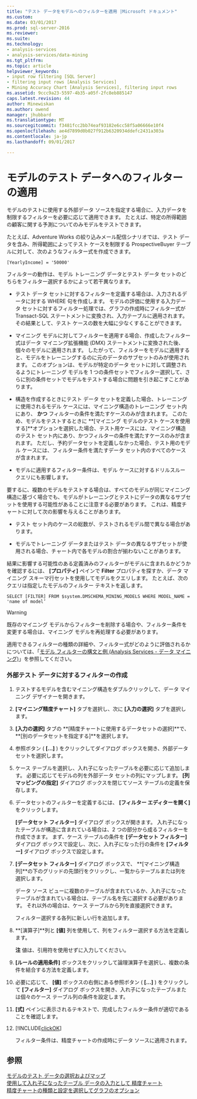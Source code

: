 ```yaml
---
title: "テスト データをモデルへのフィルターを適用 |Microsoft ドキュメント"
ms.custom: 
ms.date: 03/01/2017
ms.prod: sql-server-2016
ms.reviewer: 
ms.suite: 
ms.technology:
- analysis-services
- analysis-services/data-mining
ms.tgt_pltfrm: 
ms.topic: article
helpviewer_keywords:
- input row filtering [SQL Server]
- filtering input rows [Analysis Services]
- Mining Accuracy Chart [Analysis Services], filtering input rows
ms.assetid: 9ccc9a23-5597-4b35-a05f-2fc8eb885147
caps.latest.revision: 44
author: Minewiskan
ms.author: owend
manager: jhubbard
ms.translationtype: MT
ms.sourcegitcommit: f3481fcc2bb74eaf93182e6cc58f5a06666e10f4
ms.openlocfilehash: ae4d7899d0b027f912b6320934ddefc2431a303a
ms.contentlocale: ja-jp
ms.lasthandoff: 09/01/2017

---
```

# <a name="apply-filters-to-model-testing-data"></a>モデルのテスト データへのフィルターの適用
  モデルのテストに使用する外部データ ソースを指定する場合に、入力データを制限するフィルターを必要に応じて適用できます。 たとえば、特定の所得範囲の顧客に関する予測についてのみモデルをテストできます。  
  
 たとえば、Adventure Works の絞り込みメール配信シナリオでは、テスト データを含み、所得範囲によってテスト ケースを制限する ProspectiveBuyer テーブルに対して、次のようなフィルター式を作成できます。  
  
 `[YearlyIncome] = '50000'`  
  
 フィルターの動作は、モデル トレーニング データとテスト データ セットのどちらをフィルター選択するかによって若干異なります。  
  
-   テスト データ セットに対するフィルターを定義する場合は、入力されるデータに対する WHERE 句を作成します。 モデルの評価に使用する入力データ セットに対するフィルター処理では、グラフの作成時にフィルター式が Transact-SQL ステートメントに変換され、入力テーブルに適用されます。 その結果として、テスト ケースの数を大幅に少なくすることができます。  
  
-   マイニング モデルに対してフィルターを適用する場合、作成したフィルター式はデータ マイニング拡張機能 (DMX) ステートメントに変換された後、個々のモデルに適用されます。 したがって、フィルターをモデルに適用すると、モデルをトレーニングするのに元のデータのサブセットのみが使用されます。 このオプションは、モデルが特定のデータ セットに対して調整されるようにトレーニング モデルを 1 つの条件セットでフィルター選択して、さらに別の条件セットでモデルをテストする場合に問題を引き起こすことがあります。  
  
-   構造を作成するときにテスト データ セットを定義した場合、トレーニングに使用されるモデル ケースには、マイニング構造のトレーニング セット内にあり、 **かつ** フィルターの条件を満たすケースのみが含まれます。 このため、モデルをテストするときに **[マイニング モデルのテスト ケースを使用する]**オプションを選択した場合、テスト用ケースには、マイニング構造のテスト セット内にあり、かつフィルターの条件を満たすケースのみが含まれます。 ただし、予約データセットを定義しなかった場合、テスト用のモデル ケースには、フィルター条件を満たすデータ セット内のすべてのケースが含まれます。  
  
-   モデルに適用するフィルター条件は、モデル ケースに対するドリルスルー クエリにも影響します。  
  
 要するに、複数のモデルをテストする場合は、すべてのモデルが同じマイニング構造に基づく場合でも、モデルがトレーニングとテストにデータの異なるサブセットを使用する可能性があることに注意する必要があります。 これは、精度チャートに対して次の影響を与えることがあります。  
  
-   テスト セット内のケースの総数が、テストされるモデル間で異なる場合があります。  
  
-   モデルでトレーニング データまたはテスト データの異なるサブセットが使用される場合、チャート内で各モデルの割合が揃わないことがあります。  
  
 結果に影響する可能性のある定義済みのフィルターがモデルに含まれるかどうかを確認するには、 **[プロパティ]** ペインで **Filter** プロパティを探すか、データ マイニング スキーマ行セットを使用してモデルをクエリします。 たとえば、次のクエリは指定したモデルのフィルター テキストを返します。  
  
 `SELECT [FILTER] FROM $system.DMSCHEMA_MINING_MODELS WHERE MODEL_NAME = 'name of model’`  
  
> [!WARNING]  
>  既存のマイニング モデルからフィルターを削除する場合や、フィルター条件を変更する場合は、マイニング モデルを再処理する必要があります。  
  
 適用できるフィルターの種類の詳細や、フィルター式がどのように評価されるかについては、「[モデル フィルターの構文と例 &#40;Analysis Services - データ マイニング&#41;](../../analysis-services/data-mining/model-filter-syntax-and-examples-analysis-services-data-mining.md)」を参照してください。  
  
### <a name="create-a-filter-on-external-testing-data"></a>外部テスト データに対するフィルターの作成  
  
1.  テストするモデルを含むマイニング構造をダブルクリックして、データ マイニング デザイナーを開きます。  
  
2.  **[マイニング精度チャート]** タブを選択し、次に **[入力の選択]** タブを選択します。  
  
3.  **[入力の選択]** タブの **[精度チャートに使用するデータセットの選択]**で、 **[別のデータセットを指定する]**を選択します。  
  
4.  参照ボタン ( **[...]** ) をクリックしてダイアログ ボックスを開き、外部データ セットを選択します。  
  
5.  ケース テーブルを選択し、入れ子になったテーブルを必要に応じて追加します。 必要に応じてモデルの列を外部データ セットの列にマップします。 **[列マッピングの指定]** ダイアログ ボックスを閉じてソース テーブルの定義を保存します。  
  
6.  データセットのフィルターを定義するには、 **[フィルター エディターを開く]** をクリックします。  
  
     **[データセット フィルター]** ダイアログ ボックスが開きます。 入れ子になったテーブルが構造に含まれている場合は、2 つの部分から成るフィルターを作成できます。 まず、ケース テーブルの条件を **[データセット フィルター]** ダイアログ ボックスで設定し、次に、入れ子になった行の条件を **[フィルター]** ダイアログ ボックスで設定します。  
  
7.  **[データセット フィルター]** ダイアログ ボックスで、 **[マイニング構造列]**の下のグリッドの先頭行をクリックし、一覧からテーブルまたは列を選択します。  
  
     データ ソース ビューに複数のテーブルが含まれているか、入れ子になったテーブルが含まれている場合は、テーブル名を先に選択する必要があります。 それ以外の場合は、ケース テーブルから列を直接選択できます。  
  
     フィルター選択する各列に新しい行を追加します。  
  
8.  **[演算子]**列と **[値]** 列を使用して、列をフィルター選択する方法を定義します。  
  
     **注** 値は、引用符を使用せずに入力してください。  
  
9. **[ルールの適用条件]** ボックスをクリックして論理演算子を選択し、複数の条件を結合する方法を定義します。  
  
10. 必要に応じて、 **[値]** ボックスの右側にある参照ボタン ( **[...]** ) をクリックして **[フィルター]** ダイアログ ボックスを開き、入れ子になったテーブルまたは個々のケース テーブル列の条件を設定します。  
  
11. **[式]** ペインに表示されるテキストで、完成したフィルター条件が適切であることを確認します。  
  
12. [!INCLUDE[clickOK](../../includes/clickok-md.md)]  
  
     フィルター条件は、精度チャートの作成時にデータ ソースに適用されます。  
  
## <a name="see-also"></a>参照  
 [モデルのテスト データの選択およびマップ](../../analysis-services/data-mining/choose-and-map-model-testing-data.md)   
 [使用して入れ子になったテーブル データの入力として 精度チャート](../../analysis-services/data-mining/using-nested-table-data-as-an-input-for-an-accuracy-chart.md)   
 [精度チャートの種類と設定を選択してグラフのオプション](../../analysis-services/data-mining/choose-an-accuracy-chart-type-and-set-chart-options.md)  
  
  
